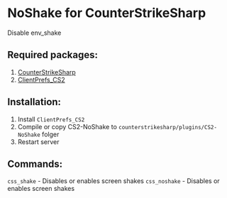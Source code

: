 # NoShake for CounterStrikeSharp
Disable env_shake

## Required packages:
1. [CounterStrikeSharp](https://github.com/roflmuffin/CounterStrikeSharp/)
2. [ClientPrefs_CS2](https://github.com/darkerz7/ClientPrefs_CS2)

## Installation:
1. Install `ClientPrefs_CS2`
2. Compile or copy CS2-NoShake to `counterstrikesharp/plugins/CS2-NoShake` folger
3. Restart server

## Commands:
`css_shake` - Disables or enables screen shakes
`css_noshake` - Disables or enables screen shakes
